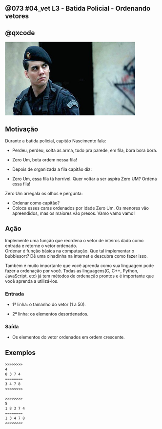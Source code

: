 ## @073 #04_vet L3 - Batida Policial - Ordenando vetores
## @qxcode

![](capa.jpg)

## Motivação

Durante a batida policial, capitão Nascimento fala:  

*   Perdeu, perdeu, solta as arma, tudo pra parede, em fila, bora bora bora.  
    
*   Zero Um, bota ordem nessa fila!
*   Depois de organizada a fila capitão diz:
*   Zero Um, essa fila tá horrível. Quer voltar a ser aspira Zero UM? Ordena essa fila!

Zero Um arregala os olhos e pergunta:  

*   Ordenar como capitão?
*   Coloca esses caras ordenados por idade Zero Um. Os menores vão apreendidos, mas os maiores vão presos. Vamo vamo vamo!  

## Ação

Implemente uma função que reordena o vetor de inteiros dado como entrada e retorne o vetor ordenado.  
Ordenar é função básica na computação. Que tal implementar o bubblesort? Dê uma olhadinha na internet e descubra como fazer isso.  
  
Também é muito importante que você aprenda como sua linguagem pode fazer a ordenação por você. Todas as linguagens(C, C++, Python, JavaScript, etc) já tem métodos de ordenação prontos e é importante que você aprenda a utilizá-los.  

### Entrada

*   1ª linha: o tamanho do vetor (1 a 50).
    
*   2ª linha: os elementos desordenados.

### Saída

*   Os elementos do vetor ordenados em ordem crescente.

## Exemplos

```
>>>>>>>>
4
8 3 7 4
========
3 4 7 8
<<<<<<<<

>>>>>>>>
5  
1 8 3 7 4
========
1 3 4 7 8
<<<<<<<<
```

#

<!---
>>>>>>>> 01
5
6 -3 10 9 1
========
-3 1 6 9 10
<<<<<<<<

>>>>>>>> 02
6
3 3 1 1 0 2
========
0 1 1 2 3 3
<<<<<<<<
--->